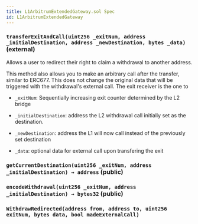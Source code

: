 ```yaml
---
title: L1ArbitrumExtendedGateway.sol Spec
id: L1ArbitrumExtendedGateway
---
```


### `transferExitAndCall(uint256 _exitNum, address _initialDestination, address _newDestination, bytes _data)` (external)

Allows a user to redirect their right to claim a withdrawal to another address.

This method also allows you to make an arbitrary call after the transfer, similar to ERC677.
This does not change the original data that will be triggered with the withdrawal's external call.
The exit receiver is the one to

- `_exitNum`: Sequentially increasing exit counter determined by the L2 bridge

- `_initialDestination`: address the L2 withdrawal call initially set as the destination.

- `_newDestination`: address the L1 will now call instead of the previously set destination

- `_data`: optional data for external call upon transfering the exit

### `getCurrentDestination(uint256 _exitNum, address _initialDestination) → address` (public)

### `encodeWithdrawal(uint256 _exitNum, address _initialDestination) → bytes32` (public)

### `WithdrawRedirected(address from, address to, uint256 exitNum, bytes data, bool madeExternalCall)`
